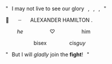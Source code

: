 "⠀I may not live to see our glory⠀,⠀,⠀,⠀"

🥂⠀ ⠀┈⠀⠀ ALEXANDER    HAMILTON .⠀

⠀⠀⠀_he_⠀⠀⠀⠀⠀⠀⠀♡⠀⠀⠀⠀⠀⠀⠀him

⠀⠀⠀⠀⠀ ⠀⠀bisex⠀⠀⠀⠀⠀⠀cis*guy*

"⠀But I will *gladly* join the **fight**!⠀"
